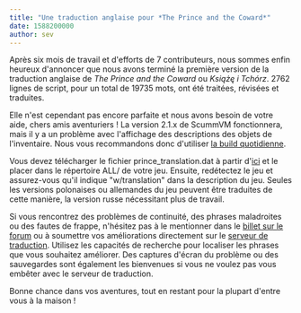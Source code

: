 ```yaml
---
title: "Une traduction anglaise pour *The Prince and the Coward*"
date: 1588200000
author: sev
---
```


Après six mois de travail et d'efforts de 7 contributeurs, nous sommes enfin heureux d'annoncer que nous avons terminé la première version de la traduction anglaise de *The Prince and the Coward* ou *Książę i Tchórz*. 2762 lignes de script, pour un total de 19735 mots, ont été traitées, révisées et traduites.

Elle n'est cependant pas encore parfaite et nous avons besoin de votre aide, chers amis aventuriers ! La version 2.1.x de ScummVM fonctionnera, mais il y a un problème avec l'affichage des descriptions des objets de l'inventaire. Nous vous recommandons donc d'utiliser [la build quotidienne](https://buildbot.scummvm.org/builds.html).

Vous devez télécharger le fichier prince_translation.dat à partir d'[ici](https://github.com/scummvm/scummvm/blob/master/dists/engine-data/prince_translation.dat?raw=true) et le placer dans le répertoire ALL/ de votre jeu. Ensuite, redétectez le jeu et assurez-vous qu'il indique "w/translation" dans la description du jeu. Seules les versions polonaises ou allemandes du jeu peuvent être traduites de cette manière, la version russe nécessitant plus de travail.

Si vous rencontrez des problèmes de continuité, des phrases maladroites ou des fautes de frappe, n'hésitez pas à le mentionner dans le [billet sur le forum](https://forums.scummvm.org/viewtopic.php?f=1&amp;t=15125) ou à soumettre vos améliorations directement sur le [serveur de traduction](https://translations.scummvm.org/projects/prince/prince/en/). Utilisez les capacités de recherche pour localiser les phrases que vous souhaitez améliorer. Des captures d'écran du problème ou des sauvegardes sont également les bienvenues si vous ne voulez pas vous embêter avec le serveur de traduction.

Bonne chance dans vos aventures, tout en restant pour la plupart d'entre vous à la maison !
